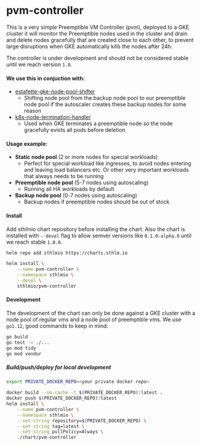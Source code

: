 # pvm-controller

This is a very simple Preemptible VM Controller (pvm), deployed to a GKE cluster it will monitor the Preemptible nodes used in the cluster and drain and delete nodes gracefully that are created close to each other, to prevent large disruptions when GKE automatically kills the nodes after 24h.

The controller is under development and should not be considered stable until we reach version `1.0`.

#### We use this in conjuction with:
- [estafette-gke-node-pool-shifter](https://github.com/estafette/estafette-gke-node-pool-shifter)
    - Shifting node pool from the backup node pool to our preemptible node pool if the autoscaler creates these backup nodes for some reason
- [k8s-node-termination-handler](https://github.com/GoogleCloudPlatform/k8s-node-termination-handler)
    - Used when GKE terminates a preemptible node so the node gracefully evicts all pods before deletion

#### Usage example:
- **Static node pool** (2 or more nodes for special workloads)
    - Perfect for special workload like ingresses, to avoid nodes entering and leaving load balancers etc. Or other very important workloads that always needs to be running
- **Preemptible node pool** (5-7 nodes using autoscaling)
    - Running all HA workloads by default
- **Backup node pool** (0-7 nodes using autoscaling)
    - Backup nodes if preemptible nodes should be out of stock
    
#### Install
Add sthlmio chart repository before installing the chart. Also the chart is installed with `--devel` flag to allow semver versions like `0.1.0-alpha.0` until we reach stable `1.0.0`.
```bash
helm repo add sthlmio https://charts.sthlm.io

helm install \
    --name pvm-controller \
    --namespace sthlmio \
    --devel \
    sthlmio/pvm-controller
```

#### Development
The development of the chart can only be done against a GKE cluster with a node pool of regular vms and a node pool of preemptible vms.
We use `go1.12`, good commands to keep in mind:

```bash
go build
go test -v ./...
go mod tidy
go mod vendor
```

##### Build/push/deploy for local development
```bash
export PRIVATE_DOCKER_REPO=<your private docker repo>

docker build --no-cache -t $(PRIVATE_DOCKER_REPO):latest .
docker push $(PRIVATE_DOCKER_REPO):latest
helm install \
    --name pvm-controller \
    --namespace sthlmio \
    --set-string repository=$(PRIVATE_DOCKER_REPO) \
    --set-string tag=latest \
    --set-string pullPolicy=Always \
    ./chart/pvm-controller
```